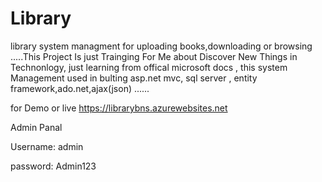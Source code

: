 # Library
library system managment for uploading books,downloading or browsing 
.....This Project Is just Trainging For Me about Discover New Things in Technonlogy,
just learning from offical microsoft docs ,
this system Management used in bulting asp.net mvc, sql server , entity framework,ado.net,ajax(json) ...... 

for Demo or live https://librarybns.azurewebsites.net

Admin Panal

Username: admin 

password: Admin123
